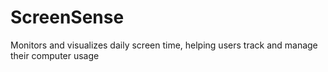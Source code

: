 # ScreenSense
Monitors and visualizes daily screen time, helping users track and manage their computer usage
